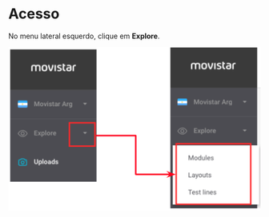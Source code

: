 # Acesso

No menu lateral esquerdo, clique em **Explore**.

![](../.gitbook/assets/menu_lateral.png)

